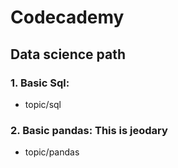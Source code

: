 # Codecademy 
## Data science path
### 1. Basic Sql:
* topic/sql
### 2. Basic pandas: This is jeodary
* topic/pandas
